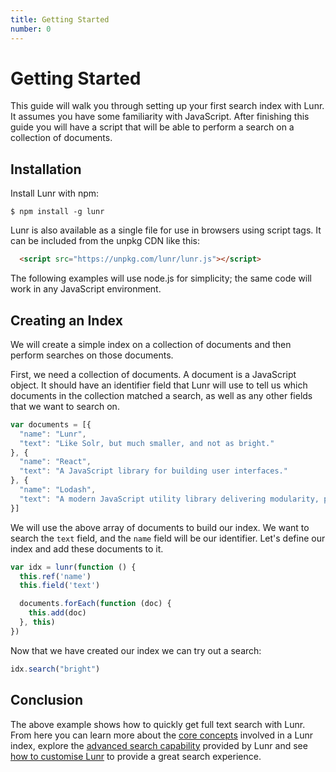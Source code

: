 ```yaml
---
title: Getting Started
number: 0
---
```


# Getting Started

This guide will walk you through setting up your first search index with Lunr. It assumes you have some familiarity with JavaScript. After finishing this guide you will have a script that will be able to perform a search on a collection of documents.

## Installation

Install Lunr with npm:

```shell
$ npm install -g lunr
```

Lunr is also available as a single file for use in browsers using script tags. It can be included from the unpkg CDN like this:

```html
  <script src="https://unpkg.com/lunr/lunr.js"></script>
```

The following examples will use node.js for simplicity; the same code will work in any JavaScript environment.

## Creating an Index

We will create a simple index on a collection of documents and then perform searches on those documents.

First, we need a collection of documents. A document is a JavaScript object. It should have an identifier field that Lunr will use to tell us which documents in the collection matched a search, as well as any other fields that we want to search on.

```javascript
var documents = [{
  "name": "Lunr",
  "text": "Like Solr, but much smaller, and not as bright."
}, {
  "name": "React",
  "text": "A JavaScript library for building user interfaces."
}, {
  "name": "Lodash",
  "text": "A modern JavaScript utility library delivering modularity, performance & extras."
}]
```

We will use the above array of documents to build our index. We want to search the `text` field, and the `name` field will be our identifier. Let's define our index and add these documents to it.

```javascript
var idx = lunr(function () {
  this.ref('name')
  this.field('text')

  documents.forEach(function (doc) {
    this.add(doc)
  }, this)
})
```

Now that we have created our index we can try out a search:

```javascript
idx.search("bright")
```

## Conclusion

The above example shows how to quickly get full text search with Lunr. From here you can learn more about the [core concepts](/guides/core_concepts.html) involved in a Lunr index, explore the [advanced search capability](/guides/searching.html) provided by Lunr and see [how to customise Lunr](/guides/customising.html) to provide a great search experience.
